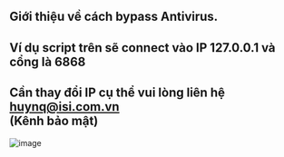 Giới thiệu về cách bypass Antivirus.<br>
--------
Ví dụ script trên sẽ connect vào IP 127.0.0.1 và cổng là 6868 <br>
--------
Cần thay đổi IP cụ thể vui lòng liên hệ huynq@isi.com.vn <br> (Kênh bảo mật)
--------
![image](https://github.com/huyremy/netcat/assets/2125897/33324530-d293-457a-9e65-403e9a993a80)


